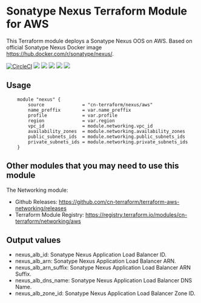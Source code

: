 # Sonatype Nexus Terraform Module for AWS #

This Terraform module deploys a Sonatype Nexus OOS on AWS. Based on official Sonatype Nexus Docker image <https://hub.docker.com/r/sonatype/nexus/>.

[![CircleCI](https://circleci.com/gh/cn-terraform/terraform-aws-nexus/tree/master.svg?style=svg)](https://circleci.com/gh/cn-terraform/terraform-aws-nexus/tree/master)
[![](https://img.shields.io/github/license/cn-terraform/terraform-aws-nexus)](https://github.com/cn-terraform/terraform-aws-nexus)
[![](https://img.shields.io/github/issues/cn-terraform/terraform-aws-nexus)](https://github.com/cn-terraform/terraform-aws-nexus)
[![](https://img.shields.io/github/issues-closed/cn-terraform/terraform-aws-nexus)](https://github.com/cn-terraform/terraform-aws-nexus)
[![](https://img.shields.io/github/languages/code-size/cn-terraform/terraform-aws-nexus)](https://github.com/cn-terraform/terraform-aws-nexus)
[![](https://img.shields.io/github/repo-size/cn-terraform/terraform-aws-nexus)](https://github.com/cn-terraform/terraform-aws-nexus)

## Usage

        module "nexus" {
            source              = "cn-terraform/nexus/aws"
            name_preffix        = var.name_preffix
            profile             = var.profile
            region              = var.region
            vpc_id              = module.networking.vpc_id
            availability_zones  = module.networking.availability_zones
            public_subnets_ids  = module.networking.public_subnets_ids
            private_subnets_ids = module.networking.private_subnets_ids
        }

## Other modules that you may need to use this module

The Networking module:
* Github Releases: <https://github.com/cn-terraform/terraform-aws-networking/releases>
* Terraform Module Registry: <https://registry.terraform.io/modules/cn-terraform/networking/aws>

## Output values

* nexus_alb_id: Sonatype Nexus Application Load Balancer ID.
* nexus_alb_arn: Sonatype Nexus Application Load Balancer ARN.
* nexus_alb_arn_suffix: Sonatype Nexus Application Load Balancer ARN Suffix.
* nexus_alb_dns_name: Sonatype Nexus Application Load Balancer DNS Name.
* nexus_alb_zone_id: Sonatype Nexus Application Load Balancer Zone ID.
